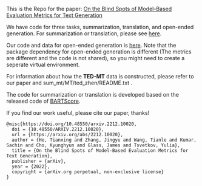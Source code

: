 This is the Repo for the paper: [On the Blind Spots of Model-Based Evaluation Metrics for Text Generation](https://arxiv.org/abs/2212.10020)

We have code for three tasks, summarization, translation, and open-ended generation. For summarization or translation, please see [here](sum_mt/README.md). 

Our code and data for open-ended generation is [here](wiki/README.md). Note that the package dependency for open-ended generation is different (The metrics are different and the code is not shared), so you might need to create a seperate virtual environment.

For information about how the **TED-MT** data is constructed, please refer to our paper and sum_mt/MT/ted_zhen/README.txt .

The code for summarization or translation is developed based on the released code of [BARTScore](https://github.com/neulab/BARTScore/).

If you find our work useful, please cite our paper, thanks!
```
@misc{https://doi.org/10.48550/arxiv.2212.10020,
  doi = {10.48550/ARXIV.2212.10020},
  url = {https://arxiv.org/abs/2212.10020},
  author = {He, Tianxing and Zhang, Jingyu and Wang, Tianle and Kumar, Sachin and Cho, Kyunghyun and Glass, James and Tsvetkov, Yulia},
  title = {On the Blind Spots of Model-Based Evaluation Metrics for Text Generation},
  publisher = {arXiv},
  year = {2022},
  copyright = {arXiv.org perpetual, non-exclusive license}
}
```
